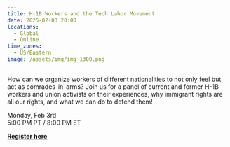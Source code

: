 ```yaml
---
title: H-1B Workers and the Tech Labor Movement
date: 2025-02-03 20:00
locations:
  - Global
  - Online
time_zones:
  - US/Eastern
image: /assets/img/img_1300.png
---
```

How can we organize workers of different nationalities to not only feel but act as comrades-in-arms? Join us for a panel of current and former H-1B workers and union activists on their experiences, why immigrant rights are all our rights, and what we can do to defend them!

Monday, Feb 3rd\
5:00 PM PT / 8:00 PM ET

**[Register here](https://bit.ly/twch1b)**
